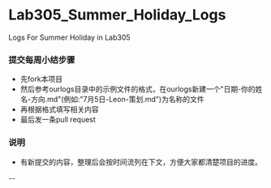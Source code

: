 # Lab305_Summer_Holiday_Logs
Logs For Summer Holiday in Lab305

### 提交每周小结步骤

- 先fork本项目
- 然后参考ourlogs目录中的示例文件的格式，在ourlogs新建一个"日期-你的姓名-方向.md"(例如:"7月5日-Leon-策划.md")为名称的文件
- 再根据格式填写相关内容
- 最后发一条pull request

### 说明
- 有新提交的内容，整理后会按时间流列在下文，方便大家都清楚项目的进度。

--
